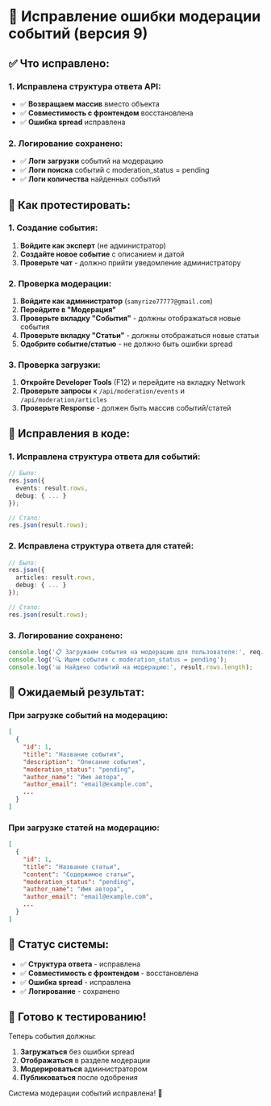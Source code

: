 # 🔧 Исправление ошибки модерации событий (версия 9)

## ✅ **Что исправлено:**

### **1. Исправлена структура ответа API:**
- ✅ **Возвращаем массив** вместо объекта
- ✅ **Совместимость с фронтендом** восстановлена
- ✅ **Ошибка spread** исправлена

### **2. Логирование сохранено:**
- ✅ **Логи загрузки** событий на модерацию
- ✅ **Логи поиска** событий с moderation_status = pending
- ✅ **Логи количества** найденных событий

## 🧪 **Как протестировать:**

### **1. Создание события:**
1. **Войдите как эксперт** (не администратор)
2. **Создайте новое событие** с описанием и датой
3. **Проверьте чат** - должно прийти уведомление администратору

### **2. Проверка модерации:**
1. **Войдите как администратор** (`samyrize77777@gmail.com`)
2. **Перейдите в "Модерация"**
3. **Проверьте вкладку "События"** - должны отображаться новые события
4. **Проверьте вкладку "Статьи"** - должны отображаться новые статьи
5. **Одобрите событие/статью** - не должно быть ошибки spread

### **3. Проверка загрузки:**
1. **Откройте Developer Tools** (F12) и перейдите на вкладку Network
2. **Проверьте запросы** к `/api/moderation/events` и `/api/moderation/articles`
3. **Проверьте Response** - должен быть массив событий/статей

## 🔧 **Исправления в коде:**

### **1. Исправлена структура ответа для событий:**
```typescript
// Было:
res.json({
  events: result.rows,
  debug: { ... }
});

// Стало:
res.json(result.rows);
```

### **2. Исправлена структура ответа для статей:**
```typescript
// Было:
res.json({
  articles: result.rows,
  debug: { ... }
});

// Стало:
res.json(result.rows);
```

### **3. Логирование сохранено:**
```typescript
console.log('📋 Загружаем события на модерацию для пользователя:', req.userId);
console.log('🔍 Ищем события с moderation_status = pending');
console.log('📊 Найдено событий на модерацию:', result.rows.length);
```

## 📱 **Ожидаемый результат:**

### **При загрузке событий на модерацию:**
```json
[
  {
    "id": 1,
    "title": "Название события",
    "description": "Описание события",
    "moderation_status": "pending",
    "author_name": "Имя автора",
    "author_email": "email@example.com",
    ...
  }
]
```

### **При загрузке статей на модерацию:**
```json
[
  {
    "id": 1,
    "title": "Название статьи",
    "content": "Содержимое статьи",
    "moderation_status": "pending",
    "author_name": "Имя автора",
    "author_email": "email@example.com",
    ...
  }
]
```

## 🎯 **Статус системы:**

- ✅ **Структура ответа** - исправлена
- ✅ **Совместимость с фронтендом** - восстановлена
- ✅ **Ошибка spread** - исправлена
- ✅ **Логирование** - сохранено

## 🚀 **Готово к тестированию!**

Теперь события должны:
1. **Загружаться** без ошибки spread
2. **Отображаться** в разделе модерации
3. **Модерироваться** администратором
4. **Публиковаться** после одобрения

Система модерации событий исправлена! 🎉
